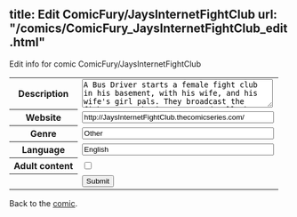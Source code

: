 title: Edit ComicFury/JaysInternetFightClub
url: "/comics/ComicFury_JaysInternetFightClub_edit.html"
---
Edit info for comic ComicFury/JaysInternetFightClub

<form name="comic" action="http://gaepostmail.appspot.com/comic/" method="post">
<table class="comicinfo">
<tr>
<th>Description</th><td><textarea name="description" cols="40" rows="3">A Bus Driver starts a female fight club in his basement, with his wife, and his wife's girl pals. They broadcast the fights over the internet, and sell the dvds of the matches.The cast goes through adventures outside of the club as well.</textarea></td>
</tr>
<tr>
<th>Website</th><td><input type="text" name="url" value="http://JaysInternetFightClub.thecomicseries.com/" size="40"/></td>
</tr>
<tr>
<th>Genre</th><td><input type="text" name="genre" value="Other" size="40"/></td>
</tr>
<tr>
<th>Language</th><td><input type="text" name="language" value="English" size="40"/></td>
</tr>
<tr>
<th>Adult content</th><td><input type="checkbox" name="adult" value="adult" /></td>
</tr>
<tr>
<th></th><td>
<input type="hidden" name="comic" value="ComicFury_JaysInternetFightClub" />
<input type="submit" name="submit" value="Submit" />
</td>
</tr>
</table>
</form>

Back to the [comic](ComicFury_JaysInternetFightClub.html).
